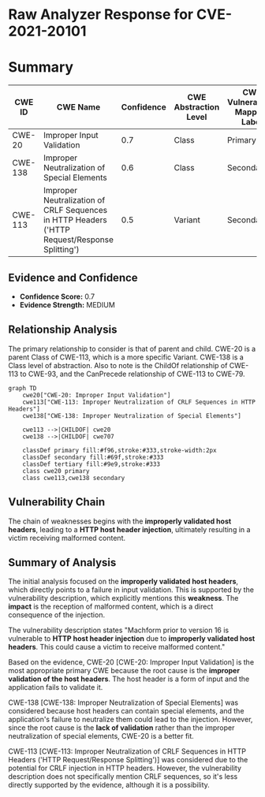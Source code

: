 # Raw Analyzer Response for CVE-2021-20101

# Summary
| CWE ID | CWE Name | Confidence | CWE Abstraction Level | CWE Vulnerability Mapping Label | CWE-Vulnerability Mapping Notes |
|---|---|---|---|---|---|
| CWE-20 | Improper Input Validation | 0.7 | Class | Primary | Allowed |
| CWE-138 | Improper Neutralization of Special Elements | 0.6 | Class | Secondary | Discouraged |
| CWE-113 | Improper Neutralization of CRLF Sequences in HTTP Headers ('HTTP Request/Response Splitting') | 0.5 | Variant | Secondary | Allowed |

## Evidence and Confidence

*   **Confidence Score:** 0.7
*   **Evidence Strength:** MEDIUM

## Relationship Analysis
The primary relationship to consider is that of parent and child. CWE-20 is a parent Class of CWE-113, which is a more specific Variant. CWE-138 is a Class level of abstraction.
Also to note is the ChildOf relationship of CWE-113 to CWE-93, and the CanPrecede relationship of CWE-113 to CWE-79.

```mermaid
graph TD
    cwe20["CWE-20: Improper Input Validation"]
    cwe113["CWE-113: Improper Neutralization of CRLF Sequences in HTTP Headers"]
    cwe138["CWE-138: Improper Neutralization of Special Elements"]
    
    cwe113 -->|CHILDOF| cwe20
    cwe138 -->|CHILDOF| cwe707
    
    classDef primary fill:#f96,stroke:#333,stroke-width:2px
    classDef secondary fill:#69f,stroke:#333
    classDef tertiary fill:#9e9,stroke:#333
    class cwe20 primary
    class cwe113,cwe138 secondary
```

## Vulnerability Chain
The chain of weaknesses begins with the **improperly validated host headers**, leading to a **HTTP host header injection**, ultimately resulting in a victim receiving malformed content.

## Summary of Analysis
The initial analysis focused on the **improperly validated host headers**, which directly points to a failure in input validation. This is supported by the vulnerability description, which explicitly mentions this **weakness**. The **impact** is the reception of malformed content, which is a direct consequence of the injection.

The vulnerability description states "Machform prior to version 16 is vulnerable to **HTTP host header injection** due to **improperly validated host headers**. This could cause a victim to receive malformed content."

Based on the evidence, CWE-20 [CWE-20: Improper Input Validation] is the most appropriate primary CWE because the root cause is the **improper validation of the host headers**. The host header is a form of input and the application fails to validate it.

CWE-138 [CWE-138: Improper Neutralization of Special Elements] was considered because host headers can contain special elements, and the application's failure to neutralize them could lead to the injection. However, since the root cause is the **lack of validation** rather than the improper neutralization of special elements, CWE-20 is a better fit.

CWE-113 [CWE-113: Improper Neutralization of CRLF Sequences in HTTP Headers ('HTTP Request/Response Splitting')] was considered due to the potential for CRLF injection in HTTP headers. However, the vulnerability description does not specifically mention CRLF sequences, so it's less directly supported by the evidence, although it is a possibility.